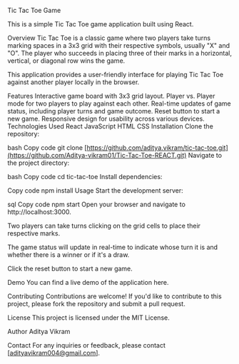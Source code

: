 Tic Tac Toe Game

This is a simple Tic Tac Toe game application built using React.

Overview
Tic Tac Toe is a classic game where two players take turns marking spaces in a 3x3 grid with their respective symbols, usually "X" and "O". The player who succeeds in placing three of their marks in a horizontal, vertical, or diagonal row wins the game.

This application provides a user-friendly interface for playing Tic Tac Toe against another player locally in the browser.

Features
Interactive game board with 3x3 grid layout.
Player vs. Player mode for two players to play against each other.
Real-time updates of game status, including player turns and game outcome.
Reset button to start a new game.
Responsive design for usability across various devices.
Technologies Used
React
JavaScript
HTML
CSS
Installation
Clone the repository:

bash
Copy code
git clone [https://github.com/aditya.vikram/tic-tac-toe.git](https://github.com/Aditya-vikram01/Tic-Tac-Toe-REACT.git)
Navigate to the project directory:

bash
Copy code
cd tic-tac-toe
Install dependencies:

Copy code
npm install
Usage
Start the development server:

sql
Copy code
npm start
Open your browser and navigate to http://localhost:3000.

Two players can take turns clicking on the grid cells to place their respective marks.

The game status will update in real-time to indicate whose turn it is and whether there is a winner or if it's a draw.

Click the reset button to start a new game.

Demo
You can find a live demo of the application here.

Contributing
Contributions are welcome! If you'd like to contribute to this project, please fork the repository and submit a pull request.

License
This project is licensed under the MIT License.

Author
Aditya Vikram

Contact
For any inquiries or feedback, please contact [adityavikram004@gmail.com].
